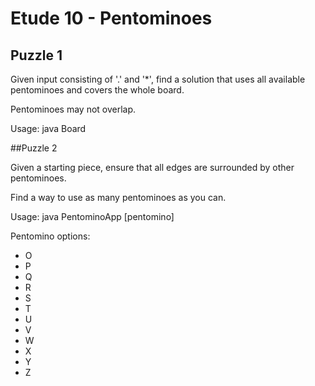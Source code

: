# Etude 10 - Pentominoes
## Puzzle 1
Given input consisting of '.' and '*', find a solution that
uses all available pentominoes and covers the whole board.

Pentominoes may not overlap.

Usage: java Board

##Puzzle 2

Given a starting piece, ensure that all edges are surrounded by other pentominoes.

Find a way to use as many pentominoes as you can.

Usage: java PentominoApp [pentomino]

Pentomino options:
* O
* P
* Q
* R
* S
* T
* U
* V
* W
* X
* Y
* Z

